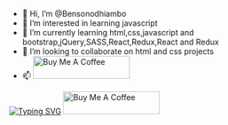 - 👋 Hi, I’m @Bensonodhiambo
- 👀 I’m interested in learning javascript
- 🌱 I’m currently learning html,css,javascript and bootstrap,jQuery,SASS,React,Redux,React and Redux
- 💞️ I’m looking to collaborate on html and css projects
- 📫 <a href="mailto:benodhiambo.bo@gmail.com" target="_blank"><img src="https://cdn.buymeacoffee.com/buttons/default-orange.png" alt="Buy Me A Coffee" height="41" width="174"></a>

<!---
Bensonodhiambo/Bensonodhiambo is a ✨ special ✨ repository because its `README.md` (this file) appears on your GitHub profile.
You can click the Preview link to take a look at your changes.
--->
[![Typing SVG](https://readme-typing-svg.demolab.com?font=Fira+Code&pause=1000&width=435&lines=Benson+is+waiting...jump+in)](https://git.io/typing-svg)
<a href="mailto:benodhiambo.bo@gmail.com" target="_blank"><img src="https://cdn.buymeacoffee.com/buttons/default-orange.png" alt="Buy Me A Coffee" height="41" width="174"></a>
